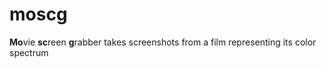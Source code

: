 # moscg
**Mo**vie **sc**reen **g**rabber takes screenshots from a film representing its color spectrum
